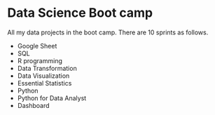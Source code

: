 # Data Science Boot camp 

All my data projects in the boot camp. There are 10 sprints as follows.
- Google Sheet
- SQL
- R programming
- Data Transformation
- Data Visualization
- Essential Statistics
- Python
- Python for Data Analyst
- Dashboard 
